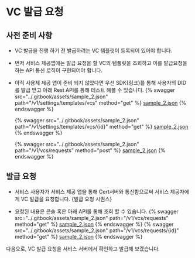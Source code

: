 # VC 발급 요청

## 사전 준비 사항

- VC 발급을 진행 하기 전 발급하려는 VC 템플릿이 등록되어 있어야 합니다.
- 먼저 서비스 제공앱에는 발급 요청을 할 VC의 템플릿을 조회하고 이를 발급요청을 하는 API 통신 로직이 구현되어야 합니다.
- 아직 사용제 제공 앱이 준비 되지 않았다면 우선 SDK{링크}를 통해 사용자의 DID를 발급 받고 아래 Rest API를 통해 테스트 해볼 수 있습니다.
  {% swagger src="../.gitbook/assets/sample_2.json" path="/v1/settings/templates/vcs" method="get" %}
  [sample_2.json](../.gitbook/assets/sample_2.json)
  {% endswagger %}

  {% swagger src="../.gitbook/assets/sample_2.json" path="/v1/settings/templates/vcs/{id}" method="get" %}
  [sample_2.json](../.gitbook/assets/sample_2.json)
  {% endswagger %}

  {% swagger src="../.gitbook/assets/sample_2.json" path="/v1/vcs/requests" method="post" %}
  [sample_2.json](../.gitbook/assets/sample_2.json)
  {% endswagger %}

## 발급 요청

- 서비스 사용자가 서비스 제공 앱을 통해 Cert서버와 통신함으로써 서비스 제공자에게 VC 발급을 요청합니다.
  {발급 요청 시퀀스}

- 요청된 내용은 콘솔 혹은 아래 API를 통해 조회 할 수 있습니다.
  {% swagger src="../.gitbook/assets/sample_2.json" path="/v1/vcs/requests" method="get" %}
  [sample_2.json](../.gitbook/assets/sample_2.json)
  {% endswagger %}
  {% swagger src="../.gitbook/assets/sample_2.json" path="/v1/vcs/requests/{id}" method="get" %}
  [sample_2.json](../.gitbook/assets/sample_2.json)
  {% endswagger %}

다음으로, VC 발급 요청을 서비스 서버에서 확인하고 발급해 보겠습니다.
